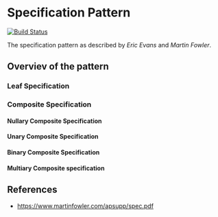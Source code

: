 # Specification Pattern

[![Build Status](https://travis-ci.org/uetoyo/specific.java.svg?branch=master)](https://travis-ci.org/uetoyo/specific.java)

The specification pattern as described by *Eric Evans* and *Martin Fowler*.

## Overviev of the pattern

### Leaf Specification

### Composite Specification

#### Nullary Composite Specification

#### Unary Composite Specification

#### Binary Composite Specification

#### Multiary Composite specification

## References

+ https://www.martinfowler.com/apsupp/spec.pdf
